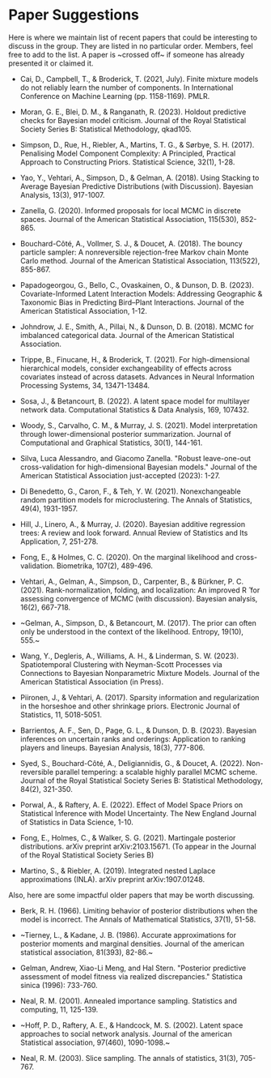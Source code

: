 # Paper Suggestions

Here is where we maintain list of recent papers that could be interesting to discuss in the group. They are listed in no particular order. Members, feel free to add to the list. A paper is ~crossed off~ if someone has already presented it or claimed it.

- Cai, D., Campbell, T., & Broderick, T. (2021, July). Finite mixture models do not reliably learn the number of components. In International Conference on Machine Learning (pp. 1158-1169). PMLR.

- Moran, G. E., Blei, D. M., & Ranganath, R. (2023). Holdout predictive checks for Bayesian model criticism. Journal of the Royal Statistical Society Series B: Statistical Methodology, qkad105.

- Simpson, D., Rue, H., Riebler, A., Martins, T. G., & Sørbye, S. H. (2017). Penalising Model Component Complexity: A Principled, Practical Approach to Constructing Priors. Statistical Science, 32(1), 1-28.

- Yao, Y., Vehtari, A., Simpson, D., & Gelman, A. (2018). Using Stacking to Average Bayesian Predictive Distributions (with Discussion). Bayesian Analysis, 13(3), 917-1007.

- Zanella, G. (2020). Informed proposals for local MCMC in discrete spaces. Journal of the American Statistical Association, 115(530), 852-865.

- Bouchard-Côté, A., Vollmer, S. J., & Doucet, A. (2018). The bouncy particle sampler: A nonreversible rejection-free Markov chain Monte Carlo method. Journal of the American Statistical Association, 113(522), 855-867.

- Papadogeorgou, G., Bello, C., Ovaskainen, O., & Dunson, D. B. (2023). Covariate-Informed Latent Interaction Models: Addressing Geographic & Taxonomic Bias in Predicting Bird–Plant Interactions. Journal of the American Statistical Association, 1-12.

- Johndrow, J. E., Smith, A., Pillai, N., & Dunson, D. B. (2018). MCMC for imbalanced categorical data. Journal of the American Statistical Association.

- Trippe, B., Finucane, H., & Broderick, T. (2021). For high-dimensional hierarchical models, consider exchangeability of effects across covariates instead of across datasets. Advances in Neural Information Processing Systems, 34, 13471-13484.

- Sosa, J., & Betancourt, B. (2022). A latent space model for multilayer network data. Computational Statistics & Data Analysis, 169, 107432.

- Woody, S., Carvalho, C. M., & Murray, J. S. (2021). Model interpretation through lower-dimensional posterior summarization. Journal of Computational and Graphical Statistics, 30(1), 144-161.

- Silva, Luca Alessandro, and Giacomo Zanella. "Robust leave-one-out cross-validation for high-dimensional Bayesian models." Journal of the American Statistical Association just-accepted (2023): 1-27.

- Di Benedetto, G., Caron, F., & Teh, Y. W. (2021). Nonexchangeable random partition models for microclustering. The Annals of Statistics, 49(4), 1931-1957.

- Hill, J., Linero, A., & Murray, J. (2020). Bayesian additive regression trees: A review and look forward. Annual Review of Statistics and Its Application, 7, 251-278.

- Fong, E., & Holmes, C. C. (2020). On the marginal likelihood and cross-validation. Biometrika, 107(2), 489-496.

- Vehtari, A., Gelman, A., Simpson, D., Carpenter, B., & Bürkner, P. C. (2021). Rank-normalization, folding, and localization: An improved R ̂ for assessing convergence of MCMC (with discussion). Bayesian analysis, 16(2), 667-718.

- ~Gelman, A., Simpson, D., & Betancourt, M. (2017). The prior can often only be understood in the context of the likelihood. Entropy, 19(10), 555.~

- Wang, Y., Degleris, A., Williams, A. H., & Linderman, S. W. (2023). Spatiotemporal Clustering with Neyman-Scott Processes via Connections to Bayesian Nonparametric Mixture Models. Journal of the American Statistical Association (in Press).

- Piironen, J., & Vehtari, A. (2017). Sparsity information and regularization in the horseshoe and other shrinkage priors. Electronic Journal of Statistics, 11, 5018-5051.

- Barrientos, A. F., Sen, D., Page, G. L., & Dunson, D. B. (2023). Bayesian inferences on uncertain ranks and orderings: Application to ranking players and lineups. Bayesian Analysis, 18(3), 777-806.

- Syed, S., Bouchard-Côté, A., Deligiannidis, G., & Doucet, A. (2022). Non-reversible parallel tempering: a scalable highly parallel MCMC scheme. Journal of the Royal Statistical Society Series B: Statistical Methodology, 84(2), 321-350.

- Porwal, A., & Raftery, A. E. (2022). Effect of Model Space Priors on Statistical Inference with Model Uncertainty. The New England Journal of Statistics in Data Science, 1-10.

- Fong, E., Holmes, C., & Walker, S. G. (2021). Martingale posterior distributions. arXiv preprint arXiv:2103.15671. (To appear in the Journal of the Royal Statistical Society Series B)

- Martino, S., & Riebler, A. (2019). Integrated nested Laplace approximations (INLA). arXiv preprint arXiv:1907.01248.



Also, here are some impactful older papers that may be worth discussing.

- Berk, R. H. (1966). Limiting behavior of posterior distributions when the model is incorrect. The Annals of Mathematical Statistics, 37(1), 51-58.

- ~Tierney, L., & Kadane, J. B. (1986). Accurate approximations for posterior moments and marginal densities. Journal of the american statistical association, 81(393), 82-86.~

- Gelman, Andrew, Xiao-Li Meng, and Hal Stern. "Posterior predictive assessment of model fitness via realized discrepancies." Statistica sinica (1996): 733-760.

- Neal, R. M. (2001). Annealed importance sampling. Statistics and computing, 11, 125-139.

- ~Hoff, P. D., Raftery, A. E., & Handcock, M. S. (2002). Latent space approaches to social network analysis. Journal of the american Statistical association, 97(460), 1090-1098.~

- Neal, R. M. (2003). Slice sampling. The annals of statistics, 31(3), 705-767.
